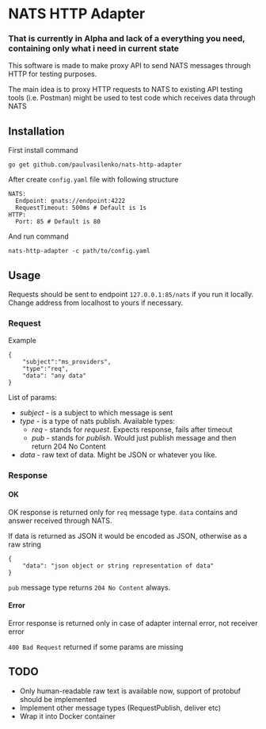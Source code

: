 
# NATS HTTP Adapter

### That is currently in Alpha and lack of a everything you need, containing only what i need in current state

This software is made to make proxy API to send NATS messages through HTTP for testing purposes.

The main idea is to proxy HTTP requests to NATS to existing API testing tools (i.e. Postman) might be used to test code which receives data through NATS


## Installation

First install command

```
go get github.com/paulvasilenko/nats-http-adapter
```

After create `config.yaml` file with following structure

```
NATS:
  Endpoint: gnats://endpoint:4222
  RequestTimeout: 500ms # Default is 1s
HTTP:
  Port: 85 # Default is 80
```

And run command

```
nats-http-adapter -c path/to/config.yaml
```


## Usage

Requests should be sent to endpoint `127.0.0.1:85/nats` if you run it locally. Change address from localhost to yours if necessary.

### Request

Example

```
{
    "subject":"ms_providers",
    "type":"req",
    "data": "any data"
}
```

List of params:
*  _subject_ - is a subject to which message is sent
* _type_ - is a type of nats publish. Available types:
  * _req_ - stands for *request*. Expects response, fails after timeout
  * _pub_ - stands for *publish*. Would just publish message and then return 204 No Content
* _data_ - raw text of data. Might be JSON or whatever you like.

### Response

#### OK

OK response is returned only for `req` message type. `data` contains and answer received through NATS.

If data is returned as JSON it would be encoded as JSON, otherwise as a raw string

```
{
    "data": "json object or string representation of data"
}
```

`pub` message type returns `204 No Content` always.

#### Error

Error response is returned only in case of adapter internal error, not receiver error

`400 Bad Request` returned if some params are missing

## TODO

* Only human-readable raw text is available now, support of protobuf should be implemented
* Implement other message types (RequestPublish, deliver etc)
* Wrap it into Docker container